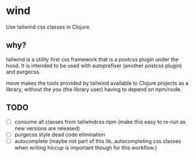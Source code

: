 # wind

Use tailwind css classes in Clojure.

## why?

tailwind is a utility first css framework that is a postcss plugin under the
hood. It is intended to be used with autoprefixer (another postcss plugin) and
purgecss.

move makes the tools provided by tailwind available to Clojure projects as a
library, without the you (the library user) having to depend on npm/node. 

## TODO

- [ ] consume all classes from tailwindcss npm (make this easy to re-run as new
  versions are released)
- [ ] purgecss style dead code elimination
- [ ] autocomplete (maybe not part of this lib, autocompleting css classes when
  writing hiccup is important though for this workflow.)
